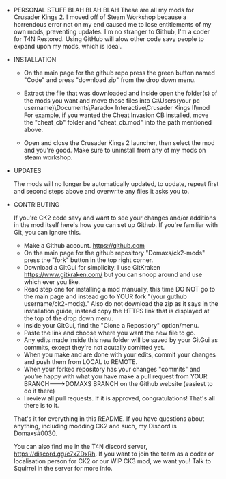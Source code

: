 
-	PERSONAL STUFF BLAH BLAH BLAH
	These are all my mods for Crusader Kings 2. I moved off of Steam Workshop because a horrendous error not on my end caused me to lose entitlements of my own mods, preventing updates. I'm no stranger to Github, I'm a coder for T4N Restored. Using GitHub will alow other code savy people to expand upon my mods, which is ideal.
	
	
-	INSTALLATION

	- On the main page for the github repo press the green button named "Code" and press "download zip" from the drop down menu.
	
	- Extract the file that was downloaded and inside open the folder(s) of the mods you want and move those files into C:\Users\(your pc username)\Documents\Paradox Interactive\Crusader Kings II\mod
		For example, if you wanted the Cheat Invasion CB installed, move the "cheat_cb" folder and "cheat_cb.mod" into the path mentioned above.
		
	
	- Open and close the Crusader Kings 2 launcher, then select the mod and you're good. Make sure to uninstall from any of my mods on steam workshop.
	
- UPDATES

	The mods will no longer be automatically updated, to update, repeat first and second steps above and overwrite any files it asks you to.
	
- CONTRIBUTING

	If you're CK2 code savy and want to see your changes and/or additions in the mod itself here's how you can set up Github. If you're familiar with Git, you can ignore this.
	
	- Make a Github account. https://github.com
	- On the main page for the github repository "Domaxs/ck2-mods" press the "fork" button in the top right corner.
	- Download a GitGui for simplicity. I use GitKraken https://www.gitkraken.com/ but you can snoop around and use which ever you like.
	- Read step one for installing a mod manually, this time DO NOT go to the main page and instead go to YOUR fork "(your guthub username/ck2-mods)." Also do not download the zip as it says in the installation guide, instead copy the HTTPS link that is displayed at the top of the drop down menu.
	- Inside your GitGui, find the "Clone a Repostiory" option/menu.
	- Paste the link and choose where you want the new file to go.
	- Any edits made inside this new folder will be saved by your GitGui as commits, except they're not acutally comitted yet.
	- When you make and are done with your edits, commit your changes and push them from LOCAL to REMOTE.
	- When your forked repository has your changes "commits" and you're happy with what you have make a pull request from YOUR BRANCH--->DOMAXS BRANCH on the Github website (easiest to do it there)
	- I review all pull requests. If it is approved, congratulations! That's all there is to it.
	
	That's it for everything in this README. If you have questions about anything, including modding CK2 and such, my Discord is Domaxs#0030.
	
	You can also find me in the T4N discord server, https://discord.gg/c7xZDxRh. If you want to join the team as a coder or localisation person for CK2 or our WIP CK3 mod, we want you! Talk to Squirrel in the server for more info.

	